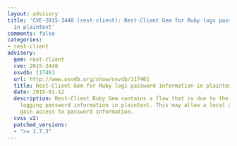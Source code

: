 ```yaml
---
layout: advisory
title: 'CVE-2015-3448 (rest-client): Rest-Client Gem for Ruby logs password information
  in plaintext'
comments: false
categories:
- rest-client
advisory:
  gem: rest-client
  cve: 2015-3448
  osvdb: 117461
  url: http://www.osvdb.org/show/osvdb/117461
  title: Rest-Client Gem for Ruby logs password information in plaintext
  date: 2015-01-12
  description: Rest-Client Ruby Gem contains a flaw that is due to the application
    logging password information in plaintext. This may allow a local attacker to
    gain access to password information.
  cvss_v2: 
  patched_versions:
  - ">= 1.7.3"
---
```

